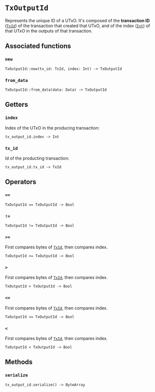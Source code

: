 # `TxOutputId`

Represents the unique ID of a UTxO. It's composed of the **transaction ID** ([`TxId`](./txid.md)) of the transaction that created that UTxO, and of the index ([`Int`](./int.md)) of that UTxO in the outputs of that transaction.

## Associated functions

### `new`

```helios
TxOutputId::new(tx_id: TxId, index: Int) -> TxOutputId
```

### `from_data`

```helios
TxOutputId::from_data(data: Data) -> TxOutputId
```

## Getters

### `index`

Index of the UTxO in the producing transaction:

```helios
tx_output_id.index -> Int
```

### `tx_id`

Id of the producting transaction:

```helios
tx_output_id.tx_id -> TxId
```

## Operators

### `==`

```helios
TxOutputId == TxOutputId -> Bool
```

### `!=`

```helios
TxOutputId != TxOutputId -> Bool
```

### `>=`

First compares bytes of [`TxId`](./txid.md), then compares index.

```helios
TxOutputId >= TxOutputId -> Bool
```

### `>`

First compares bytes of [`TxId`](./txid.md), then compares index.

```helios
TxOutputId > TxOutputId -> Bool
```

### `<=`

First compares bytes of [`TxId`](./txid.md), then compares index.

```helios
TxOutputId <= TxOutputId -> Bool
```

### `<`

First compares bytes of [`TxId`](./txid.md), then compares index.

```helios
TxOutputId < TxOutputId -> Bool
```

## Methods

### `serialize`

```helios
tx_output_id.serialize() -> ByteArray
```